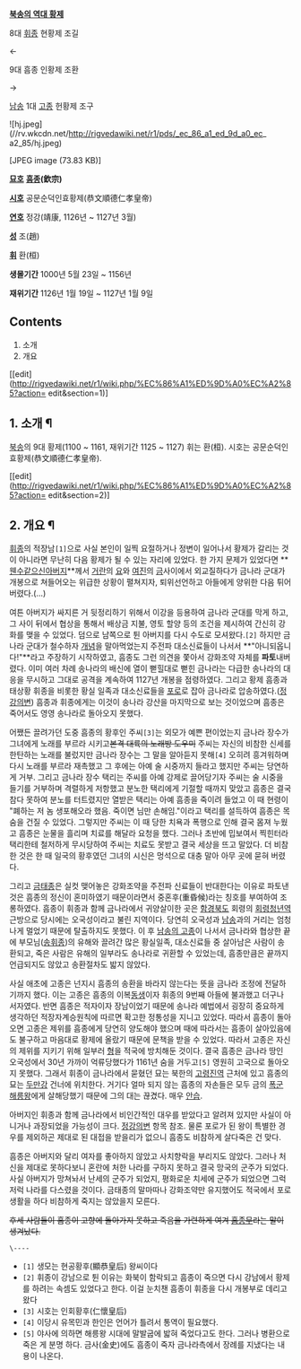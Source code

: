 **[북송의 역대 황제](%EB%B6%81%EC%86%A1#s-10.md)**

8대 [휘종](%EC%86%A1%ED%9C%98%EC%A2%85.md) 현황제 조길

←

9대 흠종 인황제 조환

→

[남송](%EB%82%A8%EC%86%A1.md) 1대 [고종](%EC%86%A1%EA%B3%A0%EC%A2%85.md) 헌황제
조구

  

![hj.jpeg](//rv.wkcdn.net/http://rigvedawiki.net/r1/pds/_ec_86_a1_ed_9d_a0_ec_
a2_85/hj.jpeg)

[JPEG image (73.83 KB)]

**[묘호](%EB%AC%98%ED%98%B8.md)**
**[흠종](%ED%9D%A0%EC%A2%85.md)(欽宗)**

**[시호](%EC%8B%9C%ED%98%B8.md)**
공문순덕인효황제(恭文順德仁孝皇帝)

**[연호](%EC%97%B0%ED%98%B8.md)**
정강(靖康, 1126년 ~ 1127년 3월)

**[성](%EC%84%B1.md)**
조(趙)

**[휘](%ED%9C%98.md)**
환(桓)

**생몰기간**
1000년 5월 23일 ~ 1156년

**재위기간**
1126년 1월 19일 ~ 1127년 1월 9일

  

## Contents

    

1. 소개 
2. 개요 

[[edit](http://rigvedawiki.net/r1/wiki.php/%EC%86%A1%ED%9D%A0%EC%A2%85?action=
edit&section=1)]

## 1. 소개 ¶

[북송](%EB%B6%81%EC%86%A1.md)의 9대 황제(1100 ~ 1161, 재위기간 1125 ~ 1127) 휘는 환(桓).
시호는 공문순덕인효황제(恭文順德仁孝皇帝).

  

[[edit](http://rigvedawiki.net/r1/wiki.php/%EC%86%A1%ED%9D%A0%EC%A2%85?action=
edit&section=2)]

## 2. 개요 ¶

[휘종](%EC%86%A1%ED%9C%98%EC%A2%85.md)의 적장남`[1]`으로 사실 본인이 일찍 요절하거나 정변이 일어나서
황제가 갈리는 것이 아니라면 무난히 다음 황제가 될 수 있는 자리에 있었다. 한 가지 문제가 있었다면 **[웬수같으신아버지](%EC%86%A1%ED%9C%98%EC%A2%85.md)**께서 [거란](%EA%B1%B0%EB%9E%80.md)의
[요](%EC%9A%94.md)와 [여진](%EC%97%AC%EC%A7%84.md)의 [금](%EA%B8%88.md)사이에서
외교질하다가 금나라 군대가 개봉으로 쳐들어오는 위급한 상황이 펼쳐지자, 퇴위선언하고 아들에게 양위한 다음 튀어 버렸다.(…)

  

여튼 아버지가 싸지른 거 뒷정리하기 위해서 이강을 등용하여 금나라 군대를 막게 하고, 그 사이 뒤에서 협상을 통해서 배상금 지불, 영토 할양
등의 조건을 제시하여 간신히 강화를 맺을 수 있었다. 덤으로 남쪽으로 튄 아버지를 다시 수도로 모셔왔다.`[2]` 하지만 금나라 군대가
철수하자 [개념](%EA%B0%9C%EB%85%90.md)을 말아먹었는지 주전파 대소신료들이 나서서 **"아니되옵니다!"**라고
주장하기 시작하였고, 흠종도 그런 의견을 쫓아서 강화조약 자체를 **파토**내버렸다. 이미 여러 차례 송나라의 배신에 열이 뻗힐대로 뻗힌
금나라는 다급한 송나라의 대응을 무시하고 그대로 공격을 계속하여 1127년 개봉을 점령하였다. 그리고 황제 흠종과 태상황 휘종을 비롯한 황실
일족과 대소신료들을 [포로](%ED%8F%AC%EB%A1%9C.md)로 잡아 금나라로 압송하였다.([정강의변](%EC%A0%95%EA%B0%95%EC%9D%98%20%EB%B3%80.md)) 흠종과 휘종에게는 이것이 송나라 강산을 마지막으로
보는 것이었으며 흠종은 죽어서도 영영 송나라로 돌아오지 못했다.

  

어쨌든 끌려가던 도중 흠종의 황후인 주씨`[3]`는 외모가 예쁜 편이었는지 금나라 장수가 그녀에게 노래를 부르라 시키고<del>본격 대륙의
노래방 도우미</del> 주씨는 자신의 비참한 신세를 한탄하는 노래를 불렀지만 금나라 장수는 그 말을 알아듣지 못해`[4]` 오히려
흥겨워하며 다시 노래를 부르라 재촉했고 그 후에는 아예 술 시중까지 들라고 했지만 주씨는 당연하게 거부. 그리고 금나라 장수 택리는 주씨를
아예 강제로 끌어당기자 주씨는 술 시중을 들기를 거부하며 격렬하게 저항했고 분노한 택리에게 기절할 때까지 맞았고 흠종은 결국 참다 못하여
분노를 터트렸지만 열받은 택리는 아예 흠종을 죽이려 들었고 이 때 현령이 "폐하는 저 놈 생포해오라 했음. 죽이면 님만 손해임."이라고
택리를 설득하여 흠종은 목숨을 건질 수 있었다. 그렇지만 주씨는 이 때 당한 치욕과 폭행으로 인해 결국 몸져 누웠고 흠종은 눈물을 흘리며
치료를 해달라 요청을 했다. 그러나 초반에 밉보여서 찍힌터라 택리한테 철저하게 무시당하여 주씨는 치료도 못받고 결국 세상을 뜨고 말았다. 더
비참한 것은 한 때 일국의 황후였던 그녀의 시신은 멍석으로 대충 말아 아무 곳에 묻혀 버렸다.

  

그리고 [금태종](%EA%B8%88%ED%83%9C%EC%A2%85.md)은 실컷 맺어놓은 강화조약을 주전파 신료들이 반대한다는 이유로
파토낸 것은 흠종의 정신이 혼미하였기 때문이라면서 중혼후(重昏候)라는 칭호를 부여하여 조롱하였다. 흠종이 휘종과 함께 금나라에서 귀양살이한
곳은 [함경북도](%ED%95%A8%EA%B2%BD%EB%B6%81%EB%8F%84.md) 회령의
[회령청년역](%ED%9A%8C%EB%A0%B9%EC%B2%AD%EB%85%84%EC%97%AD.md)근방으로 당시에는 오국성이라고
불린 지역이다. 당연히 오국성과 [남송](%EB%82%A8%EC%86%A1.md)과의 거리는 엄청나게 멀었기 때문에 탈출하지도 못했다.
이 후 [남송의 고종](%EC%86%A1%EA%B3%A0%EC%A2%85.md)이 나서서 금나라와 협상한 끝에
부모님([송휘종](%EC%86%A1%ED%9C%98%EC%A2%85.md))의 유해와 끌려간 많은 황실일족, 대소신료들 중 살아남은
사람이 송환되고, 죽은 사람은 유해의 일부라도 송나라로 귀환할 수 있었는데, 흠종만큼은 끝까지 언급되지도 않았고 송환절차도 밟지 않았다.

  

사실 애초에 고종은 넌지시 흠종의 송환을 바라지 않는다는 뜻을 금나라 조정에 전달하기까지 했다. 이는 고종은 흠종의
이복[동생](%EB%8F%99%EC%83%9D.md)이자 휘종의 9번째 아들에 불과했고 더구나 서자였다. 반면 흠종은 적자이자
장남이었기 때문에 송나라 예법에서 굉장히 중요하게 생각하던 적장자계승원칙에 따르면 확고한 정통성을 지니고 있었다. 따라서 흠종이 돌아오면
고종은 제위를 흠종에게 당연히 양도해야 했으며 때에 따라서는 흠종이 살아있음에도 불구하고 마음대로 황제에 올랐기 때문에 문책을 받을 수
있었다. 따라서 고종은 자신의 제위를 지키기 위해 일부러 [형](%ED%98%95.md)을 적국에 방치해둔 것이다. 결국 흠종은 금나라
땅인 오국성에서 30년 가까이 억류당했다가 1161년 숨을 거두고`[5]` 영원히 고국으로 돌아오지 못했다. 그래서 휘종이 금나라에서 묻혔던
묘는 북한의 [고령진역](%EA%B3%A0%EB%A0%B9%EC%A7%84%EC%97%AD.md) 근처에 있고 흠종의 묘는
[두만강](%EB%91%90%EB%A7%8C%EA%B0%95.md) 건너에 위치한다. 거기다 얼마 되지 않는 흠종의 자손들은 모두 금의
[폭군](%ED%8F%AD%EA%B5%B0.md) [해릉왕](%ED%95%B4%EB%A6%89%EC%99%95.md)에게
살해당했기 때문에 그의 대는 끊겼다. 매우 [안습](%EC%95%88%EC%8A%B5.md).

  

아버지인 휘종과 함께 금나라에서 비인간적인 대우를 받았다고 알려져 있지만 사실이 아니거나 과장되었을 가능성이 크다. [정강의변](%EC%A0%95%EA%B0%95%EC%9D%98%20%EB%B3%80.md) 항목 참조. 물론 포로가 된 왕이 특별한 경우를
제외하곤 제대로 된 대접을 받을리가 없으니 흠종도 비참하게 살다죽은 건 맞다.

  

흠종은 아버지와 달리 여자를 좋아하지 않았고 사치향락을 부리지도 않았다. 그러나 처신을 제대로 못하다보니 혼란에 처한 나라를 구하지 못하고
결국 망국의 군주가 되었다. 사실 아버지가 망쳐놔서 난세의 군주가 되었지, 평화로운 치세에 군주가 되었으면 그럭저럭 나라를 다스렸을 것이다.
금태종의 말마따나 강화조약만 유지했어도 적국에서 포로생활을 하다 비참하게 죽지는 않았을지 모른다.

  

<del>후세 사람들이 흠종이 고향에 돌아가지 못하고 죽음을 가련하게 여겨
[흠종무](%ED%9D%A0%EC%A2%80%EB%AC%B4.md)라는 말이 생겨났다.</del>

`\----`

  * `[1]` 생모는 현공황후(顯恭皇后) 왕씨이다
  * `[2]` 휘종이 강남으로 튄 이유는 화북이 함락되고 흠종이 죽으면 다시 강남에서 황제를 하려는 속셈도 있었다고 한다. 이걸 눈치챈 흠종이 휘종을 다시 개봉부로 데리고 왔다
  * `[3]` 시호는 인회황후(仁懷皇后)
  * `[4]` 이당시 유목민과 한인은 언어가 틀려서 통역이 필요했다.
  * `[5]` 야사에 의하면 해릉왕 시대에 말발굽에 밟혀 죽었다고도 한다. 그러나 병환으로 죽은 게 분명 하다. 금사(金史)에도 흠종이 죽자 금나라측에서 장례를 지냈다는 내용이 나온다.

